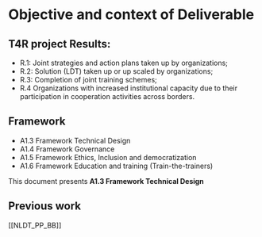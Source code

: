 # Objective and context of Deliverable

## T4R project Results:

- R.1: Joint strategies and action plans taken up by organizations;
- R.2: Solution (LDT) taken up or up scaled by organizations;
- R.3: Completion of joint training schemes;
- R.4 Organizations with increased institutional capacity due to their participation in cooperation activities across borders.

## Framework

- A1.3 Framework Technical Design
- A1.4 Framework Governance
- A1.5 Framework Ethics, Inclusion and democratization
- A1.6 Framework Education and training (Train-the-trainers)

This document presents __A1.3 Framework Technical Design__



## Previous work

[[NLDT_PP_BB]]